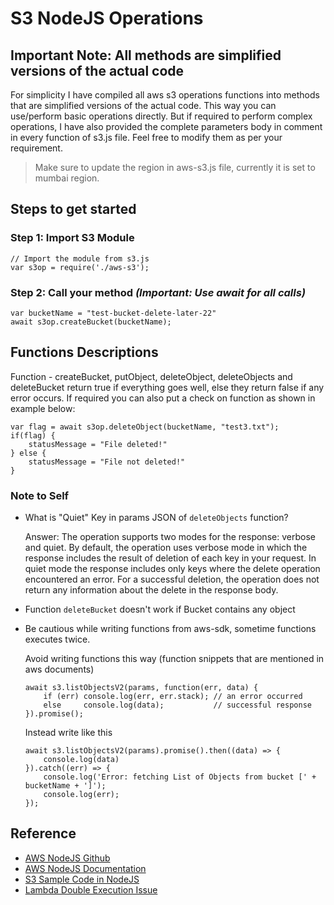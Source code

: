 # S3 NodeJS Operations

## **Important Note:** All methods are simplified versions of the actual code

For simplicity I have compiled all aws s3 operations functions into methods that are simplified versions of the actual code. This way you can use/perform basic operations directly. But if required to perform complex operations, I have also provided the complete parameters body in comment in every function of s3.js file. Feel free to modify them as per your requirement.

> Make sure to update the region in aws-s3.js file, currently it is set to mumbai region.

## Steps to get started

### Step 1: Import S3 Module

```nodejs
// Import the module from s3.js
var s3op = require('./aws-s3');
```

### Step 2: Call your method *(**Important:** Use await for all calls)*

```nodejs
var bucketName = "test-bucket-delete-later-22"
await s3op.createBucket(bucketName);
```

## Functions Descriptions

Function - createBucket, putObject, deleteObject, deleteObjects and deleteBucket return true if everything goes well, else they return false if any error occurs. If required you can also put a check on function as shown in example below:

```nodejs
var flag = await s3op.deleteObject(bucketName, "test3.txt");
if(flag) {
    statusMessage = "File deleted!"
} else {
    statusMessage = "File not deleted!"
}
```

### Note to Self

* What is "Quiet" Key in params JSON of `deleteObjects` function?

    Answer: The operation supports two modes for the response: verbose and quiet. By default, the operation uses verbose mode in which the response includes the result of deletion of each key in your request. In quiet mode the response includes only keys where the delete operation encountered an error. For a successful deletion, the operation does not return any information about the delete in the response body.

* Function `deleteBucket` doesn't work if Bucket contains any object

* Be cautious while writing functions from aws-sdk, sometime functions executes twice.

    Avoid writing functions this way (function snippets that are mentioned in aws documents)

    ```nodejs
    await s3.listObjectsV2(params, function(err, data) {
        if (err) console.log(err, err.stack); // an error occurred
        else     console.log(data);           // successful response
    }).promise();
    ```

    Instead write like this

    ```nodejs
    await s3.listObjectsV2(params).promise().then((data) => {
        console.log(data)
    }).catch((err) => {
        console.log('Error: fetching List of Objects from bucket [' + bucketName + ']');
        console.log(err);
    });
    ```

## Reference

* [AWS NodeJS Github](https://github.com/aws/aws-sdk-js#in-nodejs-1)
* [AWS NodeJS Documentation](https://docs.aws.amazon.com/AWSJavaScriptSDK/latest/AWS/S3.html)
* [S3 Sample Code in NodeJS](https://docs.aws.amazon.com/sdk-for-javascript/v2/developer-guide/s3-example-creating-buckets.html)
* [Lambda Double Execution Issue](https://stackoverflow.com/questions/47635928/node-js-aws-promise-triggered-twice)
